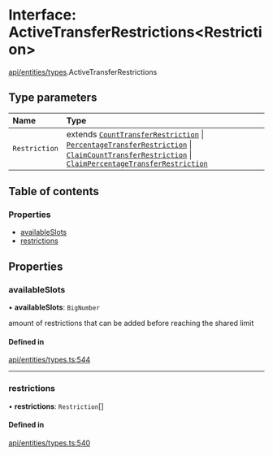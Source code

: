 # Interface: ActiveTransferRestrictions\<Restriction\>

[api/entities/types](../wiki/api.entities.types).ActiveTransferRestrictions

## Type parameters

| Name | Type |
| :------ | :------ |
| `Restriction` | extends [`CountTransferRestriction`](../wiki/api.entities.types.CountTransferRestriction) \| [`PercentageTransferRestriction`](../wiki/api.entities.types.PercentageTransferRestriction) \| [`ClaimCountTransferRestriction`](../wiki/api.entities.types.ClaimCountTransferRestriction) \| [`ClaimPercentageTransferRestriction`](../wiki/api.entities.types.ClaimPercentageTransferRestriction) |

## Table of contents

### Properties

- [availableSlots](../wiki/api.entities.types.ActiveTransferRestrictions#availableslots)
- [restrictions](../wiki/api.entities.types.ActiveTransferRestrictions#restrictions)

## Properties

### availableSlots

• **availableSlots**: `BigNumber`

amount of restrictions that can be added before reaching the shared limit

#### Defined in

[api/entities/types.ts:544](https://github.com/PolymeshAssociation/polymesh-sdk/blob/fe2e6dd1/src/api/entities/types.ts#L544)

___

### restrictions

• **restrictions**: `Restriction`[]

#### Defined in

[api/entities/types.ts:540](https://github.com/PolymeshAssociation/polymesh-sdk/blob/fe2e6dd1/src/api/entities/types.ts#L540)
